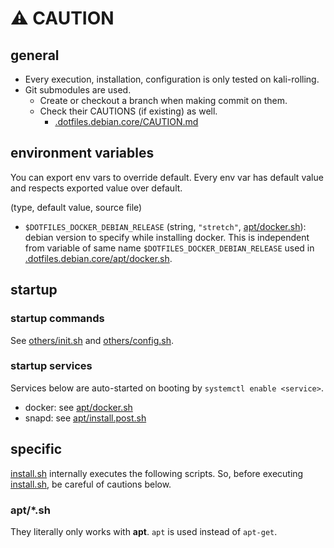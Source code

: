 # :warning: CAUTION

## general

* Every execution, installation, configuration is only tested on kali-rolling.
* Git submodules are used.
  * Create or checkout a branch when making commit on them.
  * Check their CAUTIONS (if existing) as well.
    * [.dotfiles.debian.core/CAUTION.md](.dotfiles.debian.core/CAUTION.md)

## environment variables

You can export env vars to override default. Every env var has default value and respects exported value over default.

(type, default value, source file)

* `$DOTFILES_DOCKER_DEBIAN_RELEASE` (string, `"stretch"`, [apt/docker.sh](apt/docker.sh)): debian version to specify while installing docker. This is independent from variable of same name `$DOTFILES_DOCKER_DEBIAN_RELEASE` used in [.dotfiles.debian.core/apt/docker.sh](.dotfiles.debian.core/apt/docker.sh).

## startup

### startup commands

See [others/init.sh](others/init.sh) and [others/config.sh](others/config.sh).

### startup services

Services below are auto-started on booting by `systemctl enable <service>`.

* docker: see [apt/docker.sh](apt/docker.sh)
* snapd: see [apt/install.post.sh](apt/install.post.sh)

## specific

[install.sh](install.sh) internally executes the following scripts. So, before executing [install.sh](install.sh), be careful of cautions below.

### apt/\*.sh

They literally only works with **apt**. `apt` is used instead of `apt-get`.